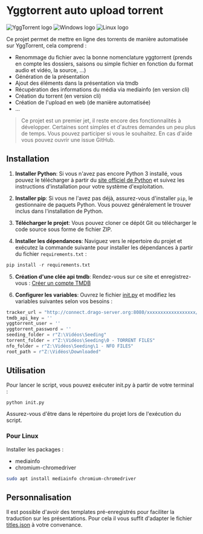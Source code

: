 # Yggtorrent auto upload torrent

![YggTorrent logo](https://lh3.googleusercontent.com/vor06bIGjgTqtd5aZDykrD4tJcUFISFYOFYE5RYFmns6TstLs0_OkvcgHFUSnqoAKfKFTXwR5CaUjHVeUcCXcDWmzA=w128-h128-e365-rj-sc0x00ffffff "YggTorrent logo")
![Windows logo](https://files.softicons.com/download/system-icons/windows-8-metro-icons-by-dakirby309/png/128x128/Folders%20&%20OS/Windows.png "Windows logo")
![Linux logo](https://static-00.iconduck.com/assets.00/linux-icon-128x128-01vvcvmw.png "Linux logo")

Ce projet permet de mettre en ligne des torrents de manière automatisée sur YggTorrent, cela comprend :

- Renommage du fichier avec la bonne nomenclature yggtorrent (prends en compte les dossiers, saisons ou simple fichier en fonction du format audio et vidéo, la source, ...)
- Génération de la présentation
- Ajout des éléments dans la présentation via tmdb
- Récupération des informations du média via mediainfo (en version cli)
- Création du torrent (en version cli)
- Création de l'upload en web (de manière automatisée)
- ...

> Ce projet est un premier jet, il reste encore des fonctionnalités à développer. Certaines sont simples et d'autres demandes un peu plus de temps. Vous pouvez participer si vous le souhaitez. En cas d'aide vous pouvez ouvrir une issue GitHub.

## Installation

1. **Installer Python**: Si vous n'avez pas encore Python 3 installé, vous pouvez le télécharger à partir du [site officiel de Python](https://www.python.org/downloads/) et suivez les instructions d'installation pour votre système d'exploitation.

2. **Installer pip**: Si vous ne l'avez pas déjà, assurez-vous d'installer `pip`, le gestionnaire de paquets Python. Vous pouvez généralement le trouver inclus dans l'installation de Python.

3. **Télécharger le projet**: Vous pouvez cloner ce dépôt Git ou télécharger le code source sous forme de fichier ZIP.

4. **Installer les dépendances**: Naviguez vers le répertoire du projet et exécutez la commande suivante pour installer les dépendances à partir du fichier `requirements.txt` :

```python
pip install -r requirements.txt
```

5. **Création d'une clée api tmdb**: Rendez-vous sur ce site et enregistrez-vous : [Créer un compte TMDB](https://www.themoviedb.org/signup)

6. **Configurer les variables**: Ouvrez le fichier [init.py](init.py) et modifiez les variables suivantes selon vos besoins :

```python
tracker_url = "http://connect.drago-server.org:8080/xxxxxxxxxxxxxxxxxx/announce"
tmdb_api_key = ''
yggtorrent_user = ''
yggtorrent_password = ''
seeding_folder = r"Z:\Vidéos\Seeding"
torrent_folder = r"Z:\Vidéos\Seeding\0 - TORRENT FILES"
nfo_folder = r"Z:\Vidéos\Seeding\1 - NFO FILES"
root_path = r"Z:\Vidéos\Downloaded"
```

## Utilisation

Pour lancer le script, vous pouvez exécuter init.py à partir de votre terminal :

```
python init.py
```

Assurez-vous d'être dans le répertoire du projet lors de l'exécution du script.

### Pour Linux

Installer les packages :

- mediainfo
- chromium-chromedriver

```bash
sudo apt install mediainfo chromium-chromedriver
```

## Personnalisation

Il est possible d'avoir des templates pré-enregistrés pour faciliter la traduction sur les présentations. Pour cela il vous suffit d'adapter le fichier [titles.json](titles.json) à votre convenance.
